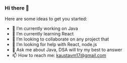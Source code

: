 ### Hi there 👋

<!--
**kaustav-mondal/kaustav-mondal** is a ✨ _special_ ✨ repository because its `README.md` (this file) appears on your GitHub profile. -->

Here are some ideas to get you started:

- 🔭 I’m currently working on Java
- 🌱 I’m currently learning React
- 👯 I’m looking to collaborate on any project that 
- 🤔 I’m looking for help with React, node.js
- 💬 Ask me about Java, DSA will try my best to answer
- 📫 How to reach me: kaustavm17@gmail.com
<!-- 😄 Pronouns: ...
- ⚡ Fun fact: ...
-->
